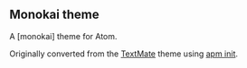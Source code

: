 ## Monokai theme

A [monokai] theme for Atom.

Originally converted from the [TextMate](http://www.monokai.nl/blog/wp-content/asdev/Monokai.tmTheme)
theme using [apm init](http://atom.io/docs/v0.53.0/converting-a-text-mate-theme).
